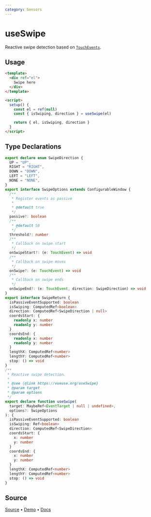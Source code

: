 ```yaml
---
category: Sensors
---
```


# useSwipe

Reactive swipe detection based on [`TouchEvents`](https://developer.mozilla.org/en-US/docs/Web/API/TouchEvent).

## Usage

```html {16-20}
<template>
  <div ref="el">
    Swipe here
  </div>
</template>

<script>
  setup() {
    const el = ref(null)
    const { isSwiping, direction } = useSwipe(el)

    return { el, isSwiping, direction }
  } 
</script>
```

<!--FOOTER_STARTS-->
## Type Declarations

```typescript
export declare enum SwipeDirection {
  UP = "UP",
  RIGHT = "RIGHT",
  DOWN = "DOWN",
  LEFT = "LEFT",
  NONE = "NONE",
}
export interface SwipeOptions extends ConfigurableWindow {
  /**
   * Register events as passive
   *
   * @default true
   */
  passive?: boolean
  /**
   * @default 50
   */
  threshold?: number
  /**
   * Callback on swipe start
   */
  onSwipeStart?: (e: TouchEvent) => void
  /**
   * Callback on swipe moves
   */
  onSwipe?: (e: TouchEvent) => void
  /**
   * Callback on swipe ends
   */
  onSwipeEnd?: (e: TouchEvent, direction: SwipeDirection) => void
}
export interface SwipeReturn {
  isPassiveEventSupported: boolean
  isSwiping: ComputedRef<boolean>
  direction: ComputedRef<SwipeDirection | null>
  coordsStart: {
    readonly x: number
    readonly y: number
  }
  coordsEnd: {
    readonly x: number
    readonly y: number
  }
  lengthX: ComputedRef<number>
  lengthY: ComputedRef<number>
  stop: () => void
}
/**
 * Reactive swipe detection.
 *
 * @see {@link https://vueuse.org/useSwipe}
 * @param target
 * @param options
 */
export declare function useSwipe(
  target: MaybeRef<EventTarget | null | undefined>,
  options?: SwipeOptions
): {
  isPassiveEventSupported: boolean
  isSwiping: Ref<boolean>
  direction: ComputedRef<SwipeDirection>
  coordsStart: {
    x: number
    y: number
  }
  coordsEnd: {
    x: number
    y: number
  }
  lengthX: ComputedRef<number>
  lengthY: ComputedRef<number>
  stop: () => void
}
```

## Source

[Source](https://github.com/vueuse/vueuse/blob/main/packages/core/useSwipe/index.ts) • [Demo](https://github.com/vueuse/vueuse/blob/main/packages/core/useSwipe/demo.vue) • [Docs](https://github.com/vueuse/vueuse/blob/main/packages/core/useSwipe/index.md)


<!--FOOTER_ENDS-->
